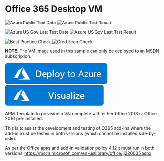# Office 365 Desktop VM

![Azure Public Test Date](https://azurequickstartsservice.blob.core.windows.net/badges/windows-vm-O365/PublicLastTestDate.svg)
![Azure Public Test Result](https://azurequickstartsservice.blob.core.windows.net/badges/windows-vm-O365/PublicDeployment.svg)

![Azure US Gov Last Test Date](https://azurequickstartsservice.blob.core.windows.net/badges/windows-vm-O365/FairfaxLastTestDate.svg)
![Azure US Gov Last Test Result](https://azurequickstartsservice.blob.core.windows.net/badges/windows-vm-O365/FairfaxDeployment.svg)

![Best Practice Check](https://azurequickstartsservice.blob.core.windows.net/badges/windows-vm-O365/BestPracticeResult.svg)
![Cred Scan Check](https://azurequickstartsservice.blob.core.windows.net/badges/windows-vm-O365/CredScanResult.svg)

**NOTE**: The VM image used in this sample can only be deployed to an MSDN subscription.

[![Deploy to Azure](https://raw.githubusercontent.com/Azure/azure-quickstart-templates/master/1-CONTRIBUTION-GUIDE/images/deploytoazure.svg?sanitize=true)](https://portal.azure.com/#create/Microsoft.Template/uri/https://raw.githubusercontent.com/DeveloperMujtaba/windows-vm-o365/master/azuredeploy.json)
[![Visualize](https://raw.githubusercontent.com/Azure/azure-quickstart-templates/master/1-CONTRIBUTION-GUIDE/images/visualizebutton.svg?sanitize=true)](http://armviz.io/#/?load=https://raw.githubusercontent.com/DeveloperMujtaba/windows-vm-o365/master/azuredeploy.json)

ARM Template to provision a VM complete with either Office 2013 or Office 2016 pre-installed.  

This is to assist the development and testing of O365 add-ins where the add-in must be tested in both versions (which cannot be installed side-by-side).

As per the Office apps and add-in validation policy 4.12 it must run in both versions: https://msdn.microsoft.com/en-us/library/office/jj220035.aspx


